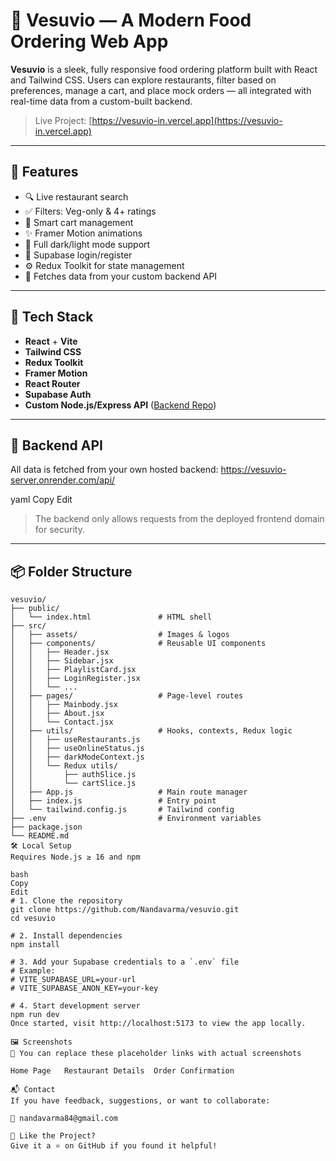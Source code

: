 # 🍕 Vesuvio — A Modern Food Ordering Web App

**Vesuvio** is a sleek, fully responsive food ordering platform built with React and Tailwind CSS. Users can explore restaurants, filter based on preferences, manage a cart, and place mock orders — all integrated with real-time data from a custom-built backend.

> Live Project: [https://vesuvio-in.vercel.app](https://vesuvio-in.vercel.app)

---

## 🚀 Features

- 🔍 Live restaurant search
- ✅ Filters: Veg-only & 4+ ratings
- 🛒 Smart cart management
- ✨ Framer Motion animations
- 🌙 Full dark/light mode support
- 🔐 Supabase login/register
- ⚙️ Redux Toolkit for state management
- 📡 Fetches data from your custom backend API

---

## 🧠 Tech Stack

- **React** + **Vite**
- **Tailwind CSS**
- **Redux Toolkit**
- **Framer Motion**
- **React Router**
- **Supabase Auth**
- **Custom Node.js/Express API** ([Backend Repo](https://github.com/Nandavarma/vesuvio-server))

---

## 📡 Backend API

All data is fetched from your own hosted backend:
https://vesuvio-server.onrender.com/api/

yaml
Copy
Edit

> The backend only allows requests from the deployed frontend domain for security.

---

## 📦 Folder Structure

```plaintext
vesuvio/
├── public/
│   └── index.html               # HTML shell
├── src/
│   ├── assets/                  # Images & logos
│   ├── components/              # Reusable UI components
│   │   ├── Header.jsx
│   │   ├── Sidebar.jsx
│   │   ├── PlaylistCard.jsx
│   │   ├── LoginRegister.jsx
│   │   └── ...
│   ├── pages/                   # Page-level routes
│   │   ├── Mainbody.jsx
│   │   ├── About.jsx
│   │   └── Contact.jsx
│   ├── utils/                   # Hooks, contexts, Redux logic
│   │   ├── useRestaurants.js
│   │   ├── useOnlineStatus.js
│   │   ├── darkModeContext.js
│   │   └── Redux utils/
│   │       ├── authSlice.js
│   │       └── cartSlice.js
│   ├── App.js                   # Main route manager
│   ├── index.js                 # Entry point
│   └── tailwind.config.js       # Tailwind config
├── .env                         # Environment variables
├── package.json
└── README.md
🛠️ Local Setup
Requires Node.js ≥ 16 and npm

bash
Copy
Edit
# 1. Clone the repository
git clone https://github.com/Nandavarma/vesuvio.git
cd vesuvio

# 2. Install dependencies
npm install

# 3. Add your Supabase credentials to a `.env` file
# Example:
# VITE_SUPABASE_URL=your-url
# VITE_SUPABASE_ANON_KEY=your-key

# 4. Start development server
npm run dev
Once started, visit http://localhost:5173 to view the app locally.

🖼️ Screenshots
📸 You can replace these placeholder links with actual screenshots

Home Page	Restaurant Details	Order Confirmation

📬 Contact
If you have feedback, suggestions, or want to collaborate:

📧 nandavarma84@gmail.com

🌟 Like the Project?
Give it a ⭐️ on GitHub if you found it helpful!
